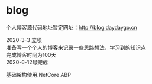 # blog
个人博客源代码地址暂定网址：http://blog.daydaygo.cn

2020-3-3 立项  
准备写一个个人的博客来记录一些思路想法，学习到的知识点  
完成博客时间为100天  
2020-6-12号完成  

基础架构使用.NetCore ABP
